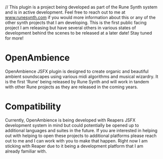 // This plugin is a project being developed as part of the Rune Synth system and is in active development. Feel free to reach out to me at www.runesynth.com if you would more information about this or any of the other synth projects that I am developing. This is the first public facing project I am releasing but have several others in various states of development behind the scenes to be released at a later date! Stay tuned for more!

# OpenAmbience
OpenAmbience JSFX plugin is designed to create organic and beautiful ambient soundscapes using various midi algorithms and musical wizardry. It is the first 'Rune' being released by Rune Synth and will work in tandem with other Rune projects as they are released in the coming years. 

# Compatibility 
Currently, OpenAmbience is being developed with Reapers JSFX development system in mind but could potentially be opened up to additional languages and suites in the future. If you are interested in helping out with helping to open these projects to additional platforms please reach out to me and I can work with you to make that happen. Right now I am sticking with Reaper due to it being a development platform that I am already familiar with. 
